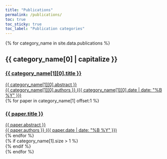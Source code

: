 ```yaml
---
title: "Publications"
permalink: /publications/
toc: true
toc_sticky: true
toc_label: "Publication categories"
---
```


<link rel="stylesheet" href="https://cdnjs.cloudflare.com/ajax/libs/font-awesome/5.15.4/css/all.min.css">
<style>
h1 {
    text-align: center;
}
.toc {
    margin: 1em 0 2em 0;
}
</style>

<script>
function togglePapers(categoryId) {
    var morePapers = document.querySelector('#' + categoryId + ' .more-papers');
    var toggleLink = document.querySelector('#' + categoryId + ' .toggle-link a');
    var toggleIcon = toggleLink.querySelector('i');

    if (morePapers) {
        if (!morePapers.classList.contains('expanded')) {
            morePapers.style.maxHeight = morePapers.scrollHeight + 'px';
            morePapers.classList.add('expanded');
            toggleIcon.className = 'fas fa-chevron-up';
            setTimeout(function() {
                morePapers.style.maxHeight = 'none';
            }, 500); // Match transition duration
        } else {
            morePapers.style.maxHeight = morePapers.scrollHeight + 'px';
            morePapers.classList.remove('expanded');
            morePapers.offsetHeight;
            morePapers.style.maxHeight = '0';
            toggleIcon.className = 'fas fa-chevron-down';
        }
    }
}
</script>

{% for category_name in site.data.publications %}
<div class="publications-wrapper">
    <h2 id="{{ category_name[0] }}">{{ category_name[0] | capitalize }}</h2>
    <div class="category-papers" id="category-{{ forloop.index }}">
        <a href="{{ category_name[1][0].url }}" target="_blank" class="paper-entry-link">
            <div class="paper-entry">
                <h3>{{ category_name[1][0].title }}</h3>
                <div class="abstract">{{ category_name[1][0].abstract }}</div>
                <div class="authors">{{ category_name[1][0].authors }} ({{ category_name[1][0].date | date: "%B %Y" }})</div>
            </div>
        </a>
        <div class="more-papers">
            {% for paper in category_name[1] offset:1 %}
            <a href="{{ paper.url }}" target="_blank" class="paper-entry-link">
                <div class="paper-entry">
                    <h3>{{ paper.title }}</h3>
                    <div class="abstract">{{ paper.abstract }}</div>
                    <div class="authors">{{ paper.authors }} ({{ paper.date | date: "%B %Y" }})</div>
                </div>
            </a>
            {% endfor %}
        </div>
        {% if category_name[1].size > 1 %}
        <div class="toggle-link" style="text-align: center;">
            <a href="#" onclick="togglePapers('category-{{ forloop.index }}'); return false;">
                <i class="fas fa-chevron-down"></i>
            </a>
        </div>
        {% endif %}
    </div>
</div>
{% endfor %}
